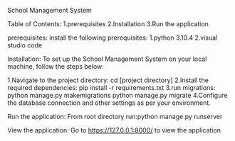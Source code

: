 School Management System

Table of Contents: 1.prerequisites 2.Installation 3.Run the application

prerequisites: install the following prerequisites: 1.python 3.10.4 2.visual studio code

Installation: To set up the School Management System on your local machine, follow the steps below:

1.Navigate to the project directory: cd [project directory] 2.Install the required dependencies: pip install -r requirements.txt 3.run migrations: python manage.py makemigrations python manage.py migrate 4.Configure the database connection and other settings as per your environment.

Run the application: From root directory run:python manage.py runserver

View the application: Go to https://127.0.0.1:8000/ to view the application
